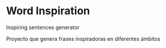 # Word Inspiration 
Inspiring sentences generator

Proyecto que genera frases inspiradoras en diferentes ámbitos
